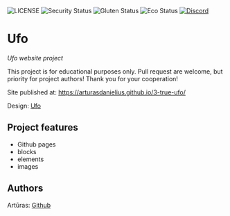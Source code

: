 ![LICENSE](https://img.shields.io/badge/license-MIT-blue.svg?style=flat-square)
![Security Status](https://img.shields.io/security-headers?label=Security&url=https%3A%2F%2Fgithub.com&style=flat-square)
![Gluten Status](https://img.shields.io/badge/Gluten-Free-green.svg)
![Eco Status](https://img.shields.io/badge/ECO-Friendly-green.svg)
[![Discord](https://discord.com/api/guilds/571393319201144843/widget.png)](https://discord.gg/dRwW4rw)

# Ufo

_Ufo website project_

This project is for educational purposes only. Pull request are welcome, but priority for project authors! Thank you for your cooperation!

Site published at: https://arturasdanielius.github.io/3-true-ufo/

Design: [Ufo](https://i.pinimg.com/564x/b7/db/bb/b7dbbbd076cf3307d8f99fe6b536237f.jpg)

## Project features

-   Github pages
-   blocks
-   elements
-   images

## Authors

Artūras: [Github](https://github.com/arturasdanielius)
